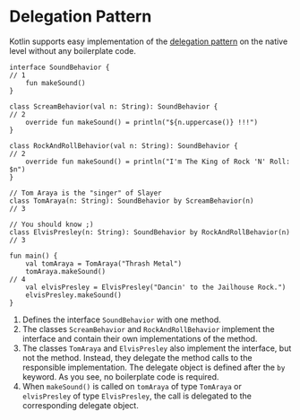 # Delegation Pattern

Kotlin supports easy implementation of the [delegation pattern](https://kotlinlang.org/docs/reference/delegation.html) on the native level without any boilerplate code.

```run-kotlin
interface SoundBehavior {                                                          // 1
    fun makeSound()
}

class ScreamBehavior(val n: String): SoundBehavior {                                // 2
    override fun makeSound() = println("${n.uppercase()} !!!")
}

class RockAndRollBehavior(val n: String): SoundBehavior {                           // 2
    override fun makeSound() = println("I'm The King of Rock 'N' Roll: $n")
}

// Tom Araya is the "singer" of Slayer
class TomAraya(n: String): SoundBehavior by ScreamBehavior(n)                       // 3

// You should know ;)
class ElvisPresley(n: String): SoundBehavior by RockAndRollBehavior(n)              // 3

fun main() {
    val tomAraya = TomAraya("Thrash Metal")
    tomAraya.makeSound()                                                           // 4
    val elvisPresley = ElvisPresley("Dancin' to the Jailhouse Rock.")
    elvisPresley.makeSound()
}
```


1.  Defines the interface `SoundBehavior` with one method. 
2.  The classes `ScreamBehavior` and `RockAndRollBehavior` implement the interface and contain their own implementations of the method.
3.  The classes `TomAraya` and `ElvisPresley` also implement the interface, but not the method. Instead, they delegate the method calls to the 
    responsible implementation. The delegate object is defined after the `by` keyword. As you see, no boilerplate code is required.
4.  When `makeSound()` is called on `tomAraya` of type `TomAraya` or `elvisPresley` of type `ElvisPresley`, the call is delegated to the
    corresponding delegate object.
